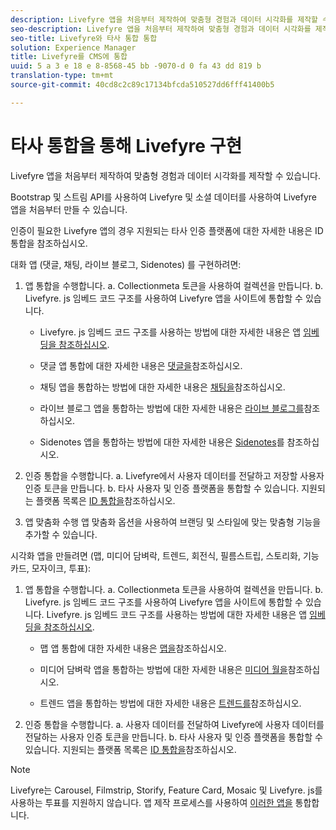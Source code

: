 ```yaml
---
description: Livefyre 앱을 처음부터 제작하여 맞춤형 경험과 데이터 시각화를 제작할 수 있습니다.
seo-description: Livefyre 앱을 처음부터 제작하여 맞춤형 경험과 데이터 시각화를 제작할 수 있습니다.
seo-title: Livefyre와 타사 통합 통합
solution: Experience Manager
title: Livefyre를 CMS에 통합
uuid: 5 a 3 e 18 e 8-8568-45 bb -9070-d 0 fa 43 dd 819 b
translation-type: tm+mt
source-git-commit: 40cd8c2c89c17134bfcda510527dd6fff41400b5

---
```



# 타사 통합을 통해 Livefyre 구현

Livefyre 앱을 처음부터 제작하여 맞춤형 경험과 데이터 시각화를 제작할 수 있습니다.

Bootstrap 및 스트림 API를 사용하여 Livefyre 및 소셜 데이터를 사용하여 Livefyre 앱을 처음부터 만들 수 있습니다.

인증이 필요한 Livefyre 앱의 경우 지원되는 타사 인증 플랫폼에 대한 자세한 내용은 ID 통합을 참조하십시오.

대화 앱 (댓글, 채팅, 라이브 블로그, Sidenotes) 를 구현하려면:

1. 앱 통합을 수행합니다.
a. Collectionmeta 토큰을 사용하여 컬렉션을 만듭니다.
b. Livefyre. js 임베드 코드 구조를 사용하여 Livefyre 앱을 사이트에 통합할 수 있습니다.

   * Livefyre. js 임베드 코드 구조를 사용하는 방법에 대한 자세한 내용은 앱 [임베딩을 참조하십시오](/help/implementation/c-getting-started/c-implementation-process/c-using-livefyre.js-to-create-customize-and-use-apps-on-your-site.md).

   * 댓글 앱 통합에 대한 자세한 내용은 [댓글을](/help/using/c-about-apps/c-comments/c-comments.md)참조하십시오.

   * 채팅 앱을 통합하는 방법에 대한 자세한 내용은 [채팅을](/help/using/c-about-apps/c-chat-app/c-chat-app.md)참조하십시오.

   * 라이브 블로그 앱을 통합하는 방법에 대한 자세한 내용은 [라이브 블로그를](/help/using/c-about-apps/c-liveblog-app/c-liveblog-app.md)참조하십시오.

   * Sidenotes 앱을 통합하는 방법에 대한 자세한 내용은 [Sidenotes](/help/using/c-about-apps/c-sidenotes-app/c-sidenotes-app.md)를 참조하십시오.

1. 인증 통합을 수행합니다.
a. Livefyre에서 사용자 데이터를 전달하고 저장할 사용자 인증 토큰을 만듭니다.
b. 타사 사용자 및 인증 플랫폼을 통합할 수 있습니다. 지원되는 플랫폼 목록은 [ID 통합을](/help/implementation/t-about-identity-integration/t-about-identity-integration.md)참조하십시오.

1. 앱 맞춤화 수행 앱 맞춤화 옵션을 사용하여 브랜딩 및 스타일에 맞는 맞춤형 기능을 추가할 수 있습니다.

시각화 앱을 만들려면 (맵, 미디어 담벼락, 트렌드, 회전식, 필름스트립, 스토리화, 기능 카드, 모자이크, 투표):

1. 앱 통합을 수행합니다.
a. Collectionmeta 토큰을 사용하여 컬렉션을 만듭니다.
b. Livefyre. js 임베드 코드 구조를 사용하여 Livefyre 앱을 사이트에 통합할 수 있습니다. Livefyre. js 임베드 코드 구조를 사용하는 방법에 대한 자세한 내용은 앱 [임베딩을 참조하십시오](/help/implementation/c-getting-started/c-implementation-process/c-using-livefyre.js-to-create-customize-and-use-apps-on-your-site.md).

   * 맵 앱 통합에 대한 자세한 내용은 [맵을](/help/using/c-about-apps/c-map-app/c-map-app.md)참조하십시오.

   * 미디어 담벼락 앱을 통합하는 방법에 대한 자세한 내용은 [미디어 월을](/help/using/c-about-apps/c-media-wall-app/c-media-wall-app.md)참조하십시오.

   * 트렌드 앱을 통합하는 방법에 대한 자세한 내용은 [트렌드를](/help/using/c-about-apps/c-trending-app/c-trending-app.md)참조하십시오.

1. 인증 통합을 수행합니다.
a. 사용자 데이터를 전달하여 Livefyre에 사용자 데이터를 전달하는 사용자 인증 토큰을 만듭니다.
b. 타사 사용자 및 인증 플랫폼을 통합할 수 있습니다. 지원되는 플랫폼 목록은 [ID 통합을](/help/implementation/t-about-identity-integration/t-about-identity-integration.md)참조하십시오.

>[!NOTE]
>
>Livefyre는 Carousel, Filmstrip, Storify, Feature Card, Mosaic 및 Livefyre. js를 사용하는 투표를 지원하지 않습니다.
앱 제작 프로세스를 사용하여 [이러한 앱을](/help/using/c-about-apps/c-create-an-app.md) 통합합니다.